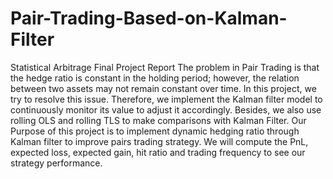 # Pair-Trading-Based-on-Kalman-Filter
Statistical Arbitrage Final Project Report
The problem in Pair Trading is that the hedge ratio is constant in the holding period; however, the relation between two assets may not remain constant over time. In this project, we try to resolve this issue. Therefore, we implement the Kalman filter model to continuously monitor its value to adjust it accordingly. Besides, we also use rolling OLS and rolling TLS to make comparisons with Kalman Filter. Our Purpose of this project is to implement dynamic hedging ratio through Kalman filter to improve pairs trading strategy. We will compute the PnL, expected loss, expected gain, hit ratio and trading frequency to see our strategy performance.
